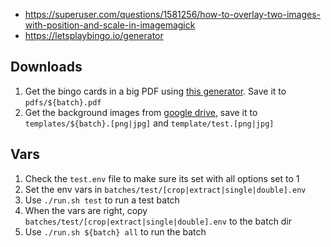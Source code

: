 - <https://superuser.com/questions/1581256/how-to-overlay-two-images-with-position-and-scale-in-imagemagick>
- <https://letsplaybingo.io/generator>

## Downloads

1. Get the bingo cards in a big PDF using [this generator](https://letsplaybingo.io/generator). Save it to `pdfs/${batch}.pdf`
2. Get the background images from [google drive](https://drive.google.com/drive/folders/1k6Iy-zuTeke4_UnWv8_GhcQ6Xd27NF73?dmr=1&ec=wgc-drive-globalnav-goto), save it to `templates/${batch}.[png|jpg]` and `template/test.[png|jpg]`

## Vars

1. Check the `test.env` file to make sure its set with all options set to 1
2. Set the env vars in `batches/test/[crop|extract|single|double].env`
3. Use `./run.sh test` to run a test batch
4. When the vars are right, copy `batches/test/[crop|extract|single|double].env` to the batch dir
5. Use `./run.sh ${batch} all` to run the batch
